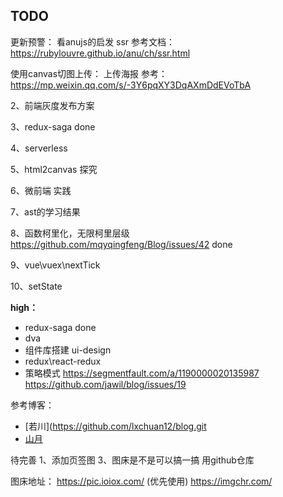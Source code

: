 

## TODO

更新预警：
看anujs的启发
ssr
参考文档： https://rubylouvre.github.io/anu/ch/ssr.html

使用canvas切图上传：
上传海报
参考：https://mp.weixin.qq.com/s/-3Y6pqXY3DqAXmDdEVoTbA

2、前端灰度发布方案

3、redux-saga done

4、serverless

5、html2canvas 探究

6、微前端 实践

7、ast的学习结果

8、函数柯里化，无限柯里层级 https://github.com/mqyqingfeng/Blog/issues/42 done

9、vue\vuex\nextTick

10、setState

**high：**
- redux-saga done
- dva
- 组件库搭建 ui-design
- redux\react-redux
- 策略模式 https://segmentfault.com/a/1190000020135987 https://github.com/jawil/blog/issues/19

参考博客：
- [若川](https://github.com/lxchuan12/blog.git
- [山月]( https://github.com/shfshanyue/blog.git)

待完善
1、添加页签图
3、图床是不是可以搞一搞 用github仓库

图床地址：
https://pic.ioiox.com/ (优先使用)
https://imgchr.com/